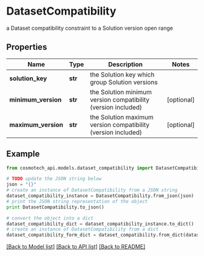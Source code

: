 # DatasetCompatibility

a Dataset compatibility constraint to a Solution version open range

## Properties

Name | Type | Description | Notes
------------ | ------------- | ------------- | -------------
**solution_key** | **str** | the Solution key which group Solution versions | 
**minimum_version** | **str** | the Solution minimum version compatibility (version included) | [optional] 
**maximum_version** | **str** | the Solution maximum version compatibility (version included) | [optional] 

## Example

```python
from cosmotech_api.models.dataset_compatibility import DatasetCompatibility

# TODO update the JSON string below
json = "{}"
# create an instance of DatasetCompatibility from a JSON string
dataset_compatibility_instance = DatasetCompatibility.from_json(json)
# print the JSON string representation of the object
print DatasetCompatibility.to_json()

# convert the object into a dict
dataset_compatibility_dict = dataset_compatibility_instance.to_dict()
# create an instance of DatasetCompatibility from a dict
dataset_compatibility_form_dict = dataset_compatibility.from_dict(dataset_compatibility_dict)
```
[[Back to Model list]](../README.md#documentation-for-models) [[Back to API list]](../README.md#documentation-for-api-endpoints) [[Back to README]](../README.md)


